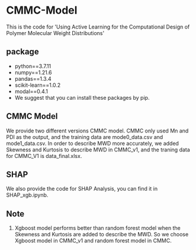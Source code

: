 # CMMC-Model  
This is the code for 'Using Active Learning for the Computational Design of Polymer Molecular Weight Distributions'  
## package
* python==3.7.11  
* numpy==1.21.6  
* pandas==1.3.4  
* scikit-learn==1.0.2  
* modal==0.4.1
* We suggest that you can install these packages by pip.

## CMMC Model
We provide two different versions CMMC model. CMMC only used Mn and PDI as the output, and the training data are mode0_data.csv and mode1_data.csv. In order to describe MWD more accurately, we added Skewness and Kurtosis to describe MWD in CMMC_v1, and the traning data for CMMC_V1 is data_final.xlsx.

## SHAP
We also provide the code for SHAP Analysis, you can find it in SHAP_xgb.ipynb.

## Note
1. Xgboost model performs better than random forest model when the Skewness and Kurtosis are added to describe the MWD. So we choose Xgboost model in CMMC_v1 and random forest model in CMMC.
